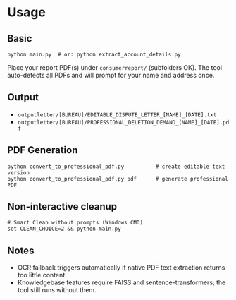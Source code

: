 # Usage

## Basic
```
python main.py  # or: python extract_account_details.py
```
Place your report PDF(s) under `consumerreport/` (subfolders OK). The tool auto-detects all PDFs and will prompt for your name and address once.

## Output
- `outputletter/[BUREAU]/EDITABLE_DISPUTE_LETTER_[NAME]_[DATE].txt`
- `outputletter/[BUREAU]/PROFESSIONAL_DELETION_DEMAND_[NAME]_[DATE].pdf`

## PDF Generation
```
python convert_to_professional_pdf.py          # create editable text version
python convert_to_professional_pdf.py pdf      # generate professional PDF
```

## Non-interactive cleanup
```
# Smart Clean without prompts (Windows CMD)
set CLEAN_CHOICE=2 && python main.py
```

## Notes
- OCR fallback triggers automatically if native PDF text extraction returns too little content.
- Knowledgebase features require FAISS and sentence-transformers; the tool still runs without them.

